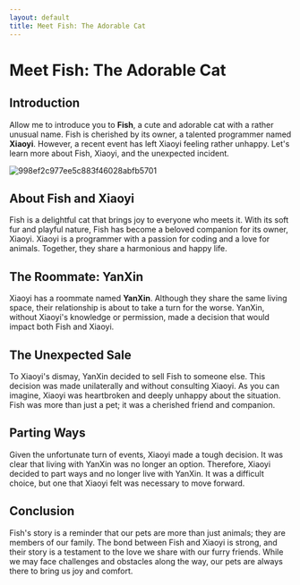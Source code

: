 ```yaml
---
layout: default
title: Meet Fish: The Adorable Cat
---
```


# Meet Fish: The Adorable Cat

## Introduction
Allow me to introduce you to **Fish**, a cute and adorable cat with a rather unusual name. Fish is cherished by its owner, a talented programmer named **Xiaoyi**. However, a recent event has left Xiaoyi feeling rather unhappy. Let's learn more about Fish, Xiaoyi, and the unexpected incident.

![998ef2c977ee5c883f46028abfb5701](https://user-images.githubusercontent.com/61229015/233770923-2306e41f-ae50-4cab-9136-743bff04114b.jpg)

## About Fish and Xiaoyi
Fish is a delightful cat that brings joy to everyone who meets it. With its soft fur and playful nature, Fish has become a beloved companion for its owner, Xiaoyi. Xiaoyi is a programmer with a passion for coding and a love for animals. Together, they share a harmonious and happy life.

## The Roommate: YanXin
Xiaoyi has a roommate named **YanXin**. Although they share the same living space, their relationship is about to take a turn for the worse. YanXin, without Xiaoyi's knowledge or permission, made a decision that would impact both Fish and Xiaoyi.

## The Unexpected Sale
To Xiaoyi's dismay, YanXin decided to sell Fish to someone else. This decision was made unilaterally and without consulting Xiaoyi. As you can imagine, Xiaoyi was heartbroken and deeply unhappy about the situation. Fish was more than just a pet; it was a cherished friend and companion.

## Parting Ways
Given the unfortunate turn of events, Xiaoyi made a tough decision. It was clear that living with YanXin was no longer an option. Therefore, Xiaoyi decided to part ways and no longer live with YanXin. It was a difficult choice, but one that Xiaoyi felt was necessary to move forward.

## Conclusion
Fish's story is a reminder that our pets are more than just animals; they are members of our family. The bond between Fish and Xiaoyi is strong, and their story is a testament to the love we share with our furry friends. While we may face challenges and obstacles along the way, our pets are always there to bring us joy and comfort.


